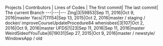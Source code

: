 Projects | Contributors | Lines of Codes | The first commit| The last commit| The current Branch
---|---|---
Zing|3|59853|Sep 11, 2016|Oct 9, 2016|master
Yacs|7|11154|Sep 13, 2015|Oct 2, 2016|master / staging / docker/ improveCourseUpdateProcedure84
whenisbest|3|107|Oct 2, 2016|Oct 9, 2016|master
UFDS|1|23|Sep 11, 2016|Sep 11, 2016|master
WeirdSideofYouTube|6|19031|Sep 27, 2015|Oct 9, 2016|master / newstyle/ WindowsApp / old
